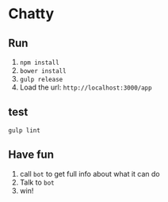 # Chatty

## Run
1. `npm install`
2. `bower install`
3. `gulp release`
4. Load the url: `http://localhost:3000/app`


## test
`gulp lint`

## Have fun
1. call `bot` to get full info about what it can do
2. Talk to `bot`
3. win!

